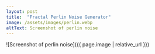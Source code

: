 ```yaml
---
layout: post
title:  "Fractal Perlin Noise Generator"
image: /assets/images/perlin.webp
altText: Screenshot of perlin noise
---
```


![Screenshot of perlin noise]({{ page.image | relative_url }})